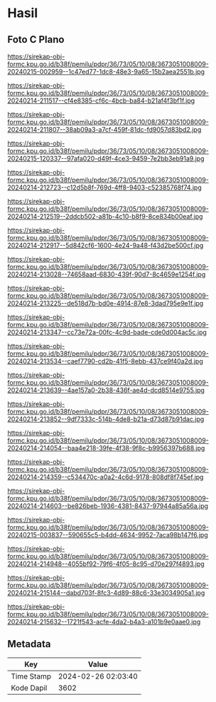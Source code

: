# Hasil

## Foto C Plano

https://sirekap-obj-formc.kpu.go.id/b38f/pemilu/pdpr/36/73/05/10/08/3673051008009-20240215-002959--1c47ed77-1dc8-48e3-9a65-15b2aea2551b.jpg

https://sirekap-obj-formc.kpu.go.id/b38f/pemilu/pdpr/36/73/05/10/08/3673051008009-20240214-211517--cf4e8385-cf6c-4bcb-ba84-b21af4f3bf1f.jpg

https://sirekap-obj-formc.kpu.go.id/b38f/pemilu/pdpr/36/73/05/10/08/3673051008009-20240214-211807--38ab09a3-a7cf-459f-81dc-fd9057d83bd2.jpg

https://sirekap-obj-formc.kpu.go.id/b38f/pemilu/pdpr/36/73/05/10/08/3673051008009-20240215-120337--97afa020-d49f-4ce3-9459-7e2bb3eb91a9.jpg

https://sirekap-obj-formc.kpu.go.id/b38f/pemilu/pdpr/36/73/05/10/08/3673051008009-20240214-212723--c12d5b8f-769d-4ff8-9403-c52385768f74.jpg

https://sirekap-obj-formc.kpu.go.id/b38f/pemilu/pdpr/36/73/05/10/08/3673051008009-20240214-212519--2ddcb502-a81b-4c10-b8f9-8ce834b00eaf.jpg

https://sirekap-obj-formc.kpu.go.id/b38f/pemilu/pdpr/36/73/05/10/08/3673051008009-20240214-212917--5d842cf6-1600-4e24-9a48-f43d2be500cf.jpg

https://sirekap-obj-formc.kpu.go.id/b38f/pemilu/pdpr/36/73/05/10/08/3673051008009-20240214-213028--74658aad-6830-439f-90d7-8c4659e1254f.jpg

https://sirekap-obj-formc.kpu.go.id/b38f/pemilu/pdpr/36/73/05/10/08/3673051008009-20240214-213225--de518d7b-bd0e-4914-87e8-3dad795e9e1f.jpg

https://sirekap-obj-formc.kpu.go.id/b38f/pemilu/pdpr/36/73/05/10/08/3673051008009-20240214-213347--cc73e72a-00fc-4c9d-bade-cde0d004ac5c.jpg

https://sirekap-obj-formc.kpu.go.id/b38f/pemilu/pdpr/36/73/05/10/08/3673051008009-20240214-213534--caef7790-cd2b-41f5-8ebb-437ce9f40a2d.jpg

https://sirekap-obj-formc.kpu.go.id/b38f/pemilu/pdpr/36/73/05/10/08/3673051008009-20240214-213639--4ae157a0-2b38-436f-ae4d-dcd8514e9755.jpg

https://sirekap-obj-formc.kpu.go.id/b38f/pemilu/pdpr/36/73/05/10/08/3673051008009-20240214-213852--9df7333c-514b-4de8-b21a-d73d87b91dac.jpg

https://sirekap-obj-formc.kpu.go.id/b38f/pemilu/pdpr/36/73/05/10/08/3673051008009-20240214-214054--baa4e218-39fe-4f38-9f8c-b9956397b688.jpg

https://sirekap-obj-formc.kpu.go.id/b38f/pemilu/pdpr/36/73/05/10/08/3673051008009-20240214-214359--c534470c-a0a2-4c6d-9178-808df8f745ef.jpg

https://sirekap-obj-formc.kpu.go.id/b38f/pemilu/pdpr/36/73/05/10/08/3673051008009-20240214-214603--be826beb-1936-4381-8437-97944a85a56a.jpg

https://sirekap-obj-formc.kpu.go.id/b38f/pemilu/pdpr/36/73/05/10/08/3673051008009-20240215-003837--590655c5-b4dd-4634-9952-7aca98b147f6.jpg

https://sirekap-obj-formc.kpu.go.id/b38f/pemilu/pdpr/36/73/05/10/08/3673051008009-20240214-214948--4055bf92-79f6-4f05-8c95-d70e297f4893.jpg

https://sirekap-obj-formc.kpu.go.id/b38f/pemilu/pdpr/36/73/05/10/08/3673051008009-20240214-215144--dabd703f-8fc3-4d89-88c6-33e3034905a1.jpg

https://sirekap-obj-formc.kpu.go.id/b38f/pemilu/pdpr/36/73/05/10/08/3673051008009-20240214-215632--1721f543-acfe-4da2-b4a3-a101b9e0aae0.jpg


## Metadata

| Key        | Value               |
| ---------- | ------------------- |
| Time Stamp | 2024-02-26 02:03:40 |
| Kode Dapil | 3602                |



